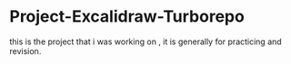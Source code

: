 # Project-Excalidraw-Turborepo
this is the project that i was working on , it is generally for practicing and revision.
